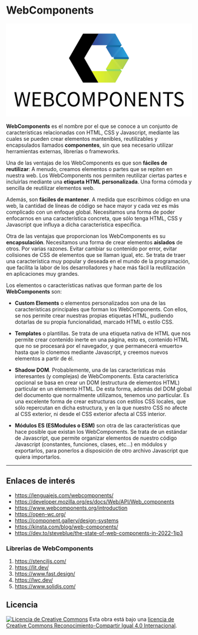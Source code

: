 # WebComponents

<!-- markdownlint-disable MD033 -->
<p align="center">
  <a href="https://www.webcomponents.org/introduction">
    <img src="assets/webcomponents_logo.png" alt="WebComponents" title="WebComponents">
  </a>
</p>
<!-- markdownlint-enable MD033 -->

**WebComponents** es el nombre por el que se conoce a un conjunto de características relacionadas con HTML, CSS y Javascript, mediante las cuales se pueden crear elementos mantenibles, reutilizables y encapsulados llamados **componentes**, sin que sea necesario utilizar herramientas externas, librerías o frameworks.

Una de las ventajas de los WebComponents es que son **fáciles de reutilizar**: A menudo, creamos elementos o partes que se repiten en nuestra web. Los WebComponents nos permiten reutilizar ciertas partes e incluirlas mediante una **etiqueta HTML personalizada**. Una forma cómoda y sencilla de reutilizar elementos web.

Además, son **fáciles de mantener**. A medida que escribimos código en una web, la cantidad de líneas de código se hace mayor y cada vez es más complicado con un enfoque global. Necesitamos una forma de poder enfocarnos en una característica concreta, que sólo tenga HTML, CSS y Javascript que influya a dicha característica específica.

Otra de las ventajas que proporcionan los WebComponents es su **encapsulación**. Necesitamos una forma de crear elementos **aislados** de otros. Por varias razones. Evitar cambiar su contenido por error, evitar colisiones de CSS de elementos que se llaman igual, etc. Se trata de traer una característica muy popular y deseada en el mundo de la programación, que facilita la labor de los desarrolladores y hace más fácil la reutilización en aplicaciones muy grandes.

Los elementos o características nativas que forman parte de los **WebComponents** son:

- **Custom Elements** o elementos personalizados son una de las características principales que forman los WebComponents. Con ellos, se nos permite crear nuestras propias etiquetas HTML, pudiendo dotarlas de su propia funcionalidad, marcado HTML o estilo CSS.

- **Templates** o plantillas. Se trata de una etiqueta nativa de HTML que nos permite crear contenido inerte en una página, esto es, contenido HTML que no se procesará por el navegador, y que permanecerá «muerto» hasta que lo clonemos mediante Javascript, y creemos nuevos elementos a partir de él.

- **Shadow DOM**. Probablemente, una de las características más interesantes (y complejas) de WebComponents. Esta característica opcional se basa en crear un DOM (estructura de elementos HTML) particular en un elemento HTML. De esta forma, además del DOM global del documento que normalmente utilizamos, tenemos uno particular. Es una excelente forma de crear estructuras con estilos CSS locales, que sólo repercutan en dicha estructura, y en la que nuestro CSS no afecte al CSS exterior, ni desde el CSS exterior afecta al CSS interior.

- **Módulos ES (ESModules o ESM)** son otra de las características que hace posible que existan los WebComponents. Se trata de un estándar de Javascript, que permite organizar elementos de nuestro código Javascript (constantes, funciones, clases, etc...) en módulos y exportarlos, para ponerlos a disposición de otro archivo Javascript que quiera importarlos.

---

## Enlaces de interés

- <https://lenguajejs.com/webcomponents/>
- <https://developer.mozilla.org/es/docs/Web/API/Web_components>
- <https://www.webcomponents.org/introduction>
- <https://open-wc.org/>
- <https://component.gallery/design-systems>
- <https://kinsta.com/blog/web-components/>
- <https://dev.to/steveblue/the-state-of-web-components-in-2022-1ip3>

### Librerias de WebComponents

1. <https://stenciljs.com/>
2. <https://lit.dev/>
3. <https://www.fast.design/>
4. <https://lwc.dev/>
5. <https://www.solidjs.com/>

## Licencia

[![Licencia de Creative Commons](https://i.creativecommons.org/l/by-sa/4.0/80x15.png)](http://creativecommons.org/licenses/by-sa/4.0/)
Esta obra está bajo una [licencia de Creative Commons Reconocimiento-Compartir Igual 4.0 Internacional](http://creativecommons.org/licenses/by-sa/4.0/).
